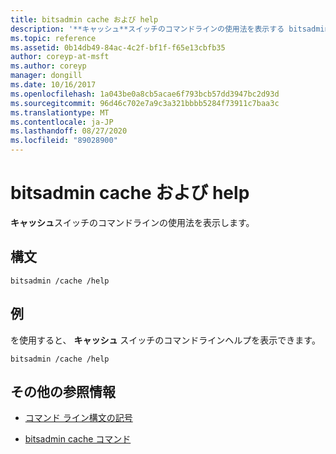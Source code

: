 ```yaml
---
title: bitsadmin cache および help
description: '**キャッシュ**スイッチのコマンドラインの使用法を表示する bitsadmin cache および help コマンドのリファレンス記事です。'
ms.topic: reference
ms.assetid: 0b14db49-84ac-4c2f-bf1f-f65e13cbfb35
author: coreyp-at-msft
ms.author: coreyp
manager: dongill
ms.date: 10/16/2017
ms.openlocfilehash: 1a043be0a8cb5acae6f793bcb57dd3947bc2d93d
ms.sourcegitcommit: 96d46c702e7a9c3a321bbbb5284f73911c7baa3c
ms.translationtype: MT
ms.contentlocale: ja-JP
ms.lasthandoff: 08/27/2020
ms.locfileid: "89028900"
---
```

# <a name="bitsadmin-cache-and-help"></a>bitsadmin cache および help

**キャッシュ**スイッチのコマンドラインの使用法を表示します。

## <a name="syntax"></a>構文

```
bitsadmin /cache /help
```

## <a name="examples"></a>例

を使用すると、 **キャッシュ** スイッチのコマンドラインヘルプを表示できます。

```
bitsadmin /cache /help
```

## <a name="additional-references"></a>その他の参照情報

- [コマンド ライン構文の記号](command-line-syntax-key.md)

- [bitsadmin cache コマンド](bitsadmin-cache.md)
